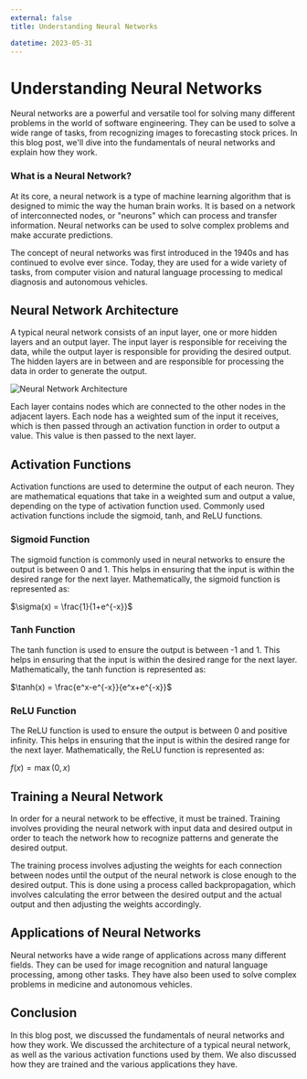 ```yaml
---
external: false
title: Understanding Neural Networks

datetime: 2023-05-31
---
```



# Understanding Neural Networks

Neural networks are a powerful and versatile tool for solving many different problems in the world of software engineering. They can be used to solve a wide range of tasks, from recognizing images to forecasting stock prices. In this blog post, we'll dive into the fundamentals of neural networks and explain how they work.

### What is a Neural Network?

At its core, a neural network is a type of machine learning algorithm that is designed to mimic the way the human brain works. It is based on a network of interconnected nodes, or "neurons" which can process and transfer information. Neural networks can be used to solve complex problems and make accurate predictions.

The concept of neural networks was first introduced in the 1940s and has continued to evolve ever since. Today, they are used for a wide variety of tasks, from computer vision and natural language processing to medical diagnosis and autonomous vehicles.

## Neural Network Architecture

A typical neural network consists of an input layer, one or more hidden layers and an output layer. The input layer is responsible for receiving the data, while the output layer is responsible for providing the desired output. The hidden layers are in between and are responsible for processing the data in order to generate the output.

![Neural Network Architecture](https://cdn-images-1.medium.com/max/800/1*4m_KLnCdKjrVpI0AjKzt0w.png)

Each layer contains nodes which are connected to the other nodes in the adjacent layers. Each node has a weighted sum of the input it receives, which is then passed through an activation function in order to output a value. This value is then passed to the next layer.

## Activation Functions

Activation functions are used to determine the output of each neuron. They are mathematical equations that take in a weighted sum and output a value, depending on the type of activation function used. Commonly used activation functions include the sigmoid, tanh, and ReLU functions.

### Sigmoid Function

The sigmoid function is commonly used in neural networks to ensure the output is between 0 and 1. This helps in ensuring that the input is within the desired range for the next layer. Mathematically, the sigmoid function is represented as:

$\sigma(x) = \frac{1}{1+e^{-x}}$

### Tanh Function

The tanh function is used to ensure the output is between -1 and 1. This helps in ensuring that the input is within the desired range for the next layer. Mathematically, the tanh function is represented as:

$\tanh(x) = \frac{e^x-e^{-x}}{e^x+e^{-x}}$

### ReLU Function

The ReLU function is used to ensure the output is between 0 and positive infinity. This helps in ensuring that the input is within the desired range for the next layer. Mathematically, the ReLU function is represented as:

$f(x) = \max(0,x)$

## Training a Neural Network

In order for a neural network to be effective, it must be trained. Training involves providing the neural network with input data and desired output in order to teach the network how to recognize patterns and generate the desired output.

The training process involves adjusting the weights for each connection between nodes until the output of the neural network is close enough to the desired output. This is done using a process called backpropagation, which involves calculating the error between the desired output and the actual output and then adjusting the weights accordingly.

## Applications of Neural Networks

Neural networks have a wide range of applications across many different fields. They can be used for image recognition and natural language processing, among other tasks. They have also been used to solve complex problems in medicine and autonomous vehicles.

## Conclusion

In this blog post, we discussed the fundamentals of neural networks and how they work. We discussed the architecture of a typical neural network, as well as the various activation functions used by them. We also discussed how they are trained and the various applications they have.
